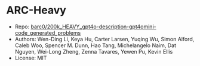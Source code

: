 # ARC-Heavy

- Repo: [barc0/200k_HEAVY_gpt4o-description-gpt4omini-code_generated_problems](https://huggingface.co/datasets/barc0/200k_HEAVY_gpt4o-description-gpt4omini-code_generated_problems)
- Authors: Wen-Ding Li, Keya Hu, Carter Larsen, Yuqing Wu, Simon Alford, Caleb Woo, Spencer M. Dunn, Hao Tang, Michelangelo Naim, Dat Nguyen, Wei-Long Zheng,
Zenna Tavares, Yewen Pu, Kevin Ellis
- License: MIT
